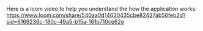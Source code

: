 Here is a loom video to help you understand the how the application works: https://www.loom.com/share/540aa0d14630435cbe82427ab56feb2d?sid=6169236c-180c-49a5-b15a-161b710ce62e
